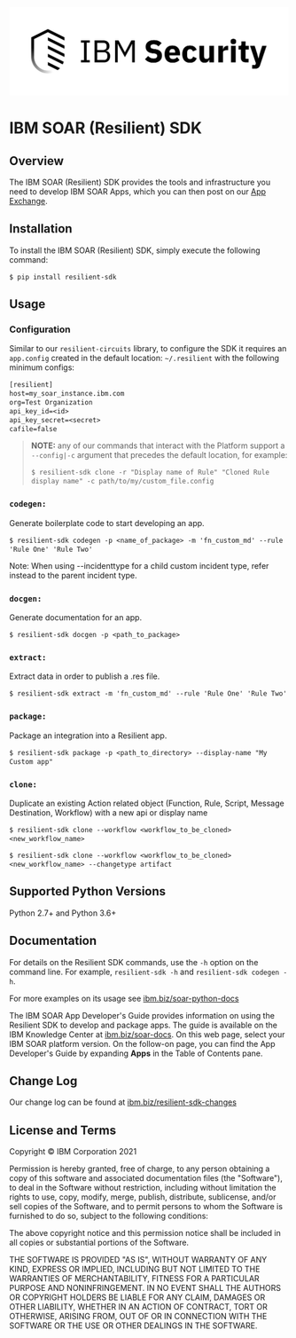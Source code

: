 ![IBM Security](https://raw.githubusercontent.com/ibmresilient/resilient-python-api/master/resilient-sdk/assets/IBM_Security_lockup_pos_RGB.png)

# IBM SOAR (Resilient) SDK


## Overview

The IBM SOAR (Resilient) SDK provides the tools and infrastructure you need to develop IBM SOAR Apps, which you can then post on our [App Exchange](https://exchange.xforce.ibmcloud.com/hub/?br=Resilient).

## Installation

To install the IBM SOAR (Resilient) SDK, simply execute the following command:

```
$ pip install resilient-sdk
```

## Usage

### Configuration
Similar to our `resilient-circuits` library, to configure the SDK it requires an `app.config` created in the default location: `~/.resilient` with the following minimum configs:
```
[resilient]
host=my_soar_instance.ibm.com
org=Test Organization
api_key_id=<id>
api_key_secret=<secret>
cafile=false
```

> **NOTE:** any of our commands that interact with the Platform support a `--config|-c` argument that precedes the default location, for example:
> ```
> $ resilient-sdk clone -r "Display name of Rule" "Cloned Rule display name" -c path/to/my/custom_file.config
> ```

### `codegen:`
Generate boilerplate code to start developing an app.
```
$ resilient-sdk codegen -p <name_of_package> -m 'fn_custom_md' --rule 'Rule One' 'Rule Two'
```

Note: When using --incidenttype for a child custom incident type, refer instead to the parent incident type.

### `docgen:`
Generate documentation for an app.
```
$ resilient-sdk docgen -p <path_to_package>
```

### `extract:`
Extract data in order to publish a .res file.
```
$ resilient-sdk extract -m 'fn_custom_md' --rule 'Rule One' 'Rule Two'
```

### `package:`
Package an integration into a Resilient app.
```
$ resilient-sdk package -p <path_to_directory> --display-name "My Custom app"
```

### `clone:`
Duplicate an existing Action related object (Function, Rule, Script, Message Destination, Workflow) with a new api or display name
```
$ resilient-sdk clone --workflow <workflow_to_be_cloned> <new_workflow_name>
```
```
$ resilient-sdk clone --workflow <workflow_to_be_cloned> <new_workflow_name> --changetype artifact
```

## Supported Python Versions

Python 2.7+ and Python 3.6+


## Documentation
For details on the Resilient SDK commands, use the `-h` option on the command line. For example, `resilient-sdk -h` and `resilient-sdk codegen -h`.

For more examples on its usage see [ibm.biz/soar-python-docs](https://ibm.biz/soar-python-docs)

The IBM SOAR App Developer's Guide provides information on using the Resilient SDK to develop and package apps. The guide is available on the IBM Knowledge Center at [ibm.biz/soar-docs](https://ibm.biz/soar-docs). On this web page, select your IBM SOAR platform version. On the follow-on page, you can find the App Developer's Guide by expanding **Apps** in the Table of Contents pane.


## Change Log
Our change log can be found at [ibm.biz/resilient-sdk-changes](https://ibm.biz/resilient-sdk-changes)


## License and Terms

Copyright © IBM Corporation 2021

Permission is hereby granted, free of charge, to any person obtaining a copy
of this software and associated documentation files (the "Software"), to
deal in the Software without restriction, including without limitation the
rights to use, copy, modify, merge, publish, distribute, sublicense, and/or
sell copies of the Software, and to permit persons to whom the Software is
furnished to do so, subject to the following conditions:

The above copyright notice and this permission notice shall be included in
all copies or substantial portions of the Software.

THE SOFTWARE IS PROVIDED "AS IS", WITHOUT WARRANTY OF ANY KIND, EXPRESS OR
IMPLIED, INCLUDING BUT NOT LIMITED TO THE WARRANTIES OF MERCHANTABILITY,
FITNESS FOR A PARTICULAR PURPOSE AND NONINFRINGEMENT. IN NO EVENT SHALL THE
AUTHORS OR COPYRIGHT HOLDERS BE LIABLE FOR ANY CLAIM, DAMAGES OR OTHER
LIABILITY, WHETHER IN AN ACTION OF CONTRACT, TORT OR OTHERWISE, ARISING
FROM, OUT OF OR IN CONNECTION WITH THE SOFTWARE OR THE USE OR OTHER DEALINGS
IN THE SOFTWARE.